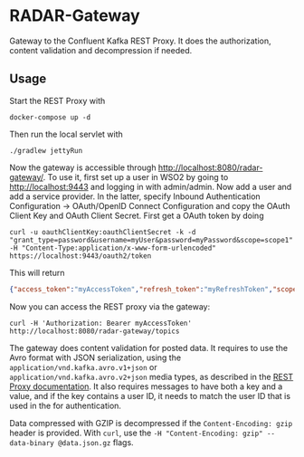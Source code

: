 # RADAR-Gateway

Gateway to the Confluent Kafka REST Proxy. It does the authorization, content validation and decompression if needed.

## Usage

Start the REST Proxy with

```shell
docker-compose up -d
```

Then run the local servlet with

```shell
./gradlew jettyRun
```

Now the gateway is accessible through <http://localhost:8080/radar-gateway/>. To use it, first set up a user in WSO2 by going to <http://localhost:9443> and logging in with admin/admin. Now add a user and add a service provider. In the latter, specify Inbound Authentication Configuration -> OAuth/OpenID Connect Configuration and copy the OAuth Client Key and OAuth Client Secret. First get a OAuth token by doing

```shell
curl -u oauthClientKey:oauthClientSecret -k -d "grant_type=password&username=myUser&password=myPassword&scope=scope1" -H "Content-Type:application/x-www-form-urlencoded" https://localhost:9443/oauth2/token
```
This will return
```json
{"access_token":"myAccessToken","refresh_token":"myRefreshToken","scope":"scope1","token_type":"Bearer","expires_in":3600}
```

Now you can access the REST proxy via the gateway:
```shell
curl -H 'Authorization: Bearer myAccessToken' http://localhost:8080/radar-gateway/topics
```

The gateway does content validation for posted data. It requires to use the Avro format with JSON serialization, using the `application/vnd.kafka.avro.v1+json` or `application/vnd.kafka.avro.v2+json` media types, as described in the [REST Proxy documentation](http://docs.confluent.io/3.0.0/kafka-rest/docs/intro.html#produce-and-consume-avro-messages). It also requires messages to have both a key and a value, and if the key contains a user ID, it needs to match the user ID that is used in the for authentication.

Data compressed with GZIP is decompressed if the `Content-Encoding: gzip` header is provided. With `curl`, use the `-H "Content-Encoding: gzip" --data-binary @data.json.gz` flags.
